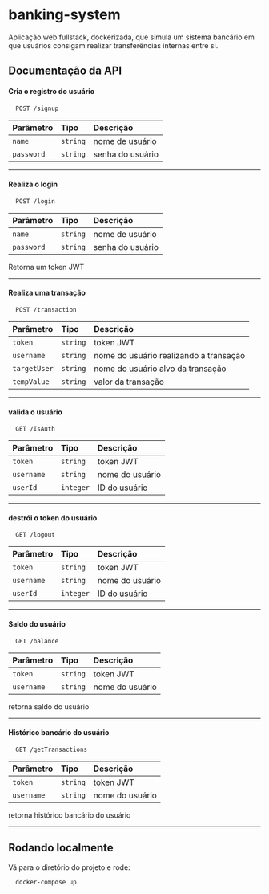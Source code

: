
# banking-system

Aplicação web fullstack, dockerizada, que simula um sistema bancário em que usuários consigam realizar transferências internas entre si.


## Documentação da API

#### Cria o registro do usuário

```http
  POST /signup
```
| Parâmetro   | Tipo       | Descrição                           |
| :---------- | :--------- | :---------------------------------- |
| `name` | `string` | nome de usuário |
| `password` | `string` | senha do usuário |

---
#### Realiza o login
```http
  POST /login
```
| Parâmetro   | Tipo       | Descrição                           |
| :---------- | :--------- | :---------------------------------- |
| `name` | `string` | nome de usuário |
| `password` | `string` | senha do usuário |

Retorna um token JWT

---
#### Realiza uma transação
```http
  POST /transaction
```
| Parâmetro   | Tipo       | Descrição                           |
| :---------- | :--------- | :---------------------------------- |
| `token` | `string` | token JWT |
| `username` | `string` | nome do usuário realizando a transação |
| `targetUser` | `string` | nome do usuário alvo da transação |
| `tempValue` | `string` | valor da transação |


---
#### valida o usuário
```http
  GET /IsAuth
```
| Parâmetro   | Tipo       | Descrição                                   |
| :---------- | :--------- | :------------------------------------------ |
| `token` | `string` | token JWT |
| `username` | `string` | nome do usuário |
| `userId` | `integer` | ID do usuário |

---
#### destrói o token do usuário
```http
  GET /logout
```
| Parâmetro   | Tipo       | Descrição                                   |
| :---------- | :--------- | :------------------------------------------ |
| `token` | `string` | token JWT |
| `username` | `string` | nome do usuário |
| `userId` | `integer` | ID do usuário |

---
#### Saldo do usuário
```http
  GET /balance
```
| Parâmetro   | Tipo       | Descrição                                   |
| :---------- | :--------- | :------------------------------------------ |
| `token` | `string` | token JWT |
| `username` | `string` | nome do usuário |

retorna saldo do usuário

---
#### Histórico bancário do usuário
```http
  GET /getTransactions
```
| Parâmetro   | Tipo       | Descrição                                   |
| :---------- | :--------- | :------------------------------------------ |
| `token` | `string` | token JWT |
| `username` | `string` | nome do usuário |

retorna histórico bancário do usuário

---

## Rodando localmente

Vá para o diretório do projeto e rode: 
```bash
  docker-compose up
```




